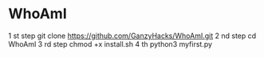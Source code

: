 # WhoAmI
1 st step git clone https://github.com/GanzyHacks/WhoAmI.git
2 nd step cd WhoAmI
3 rd step chmod +x install.sh
4 th python3 myfirst.py

